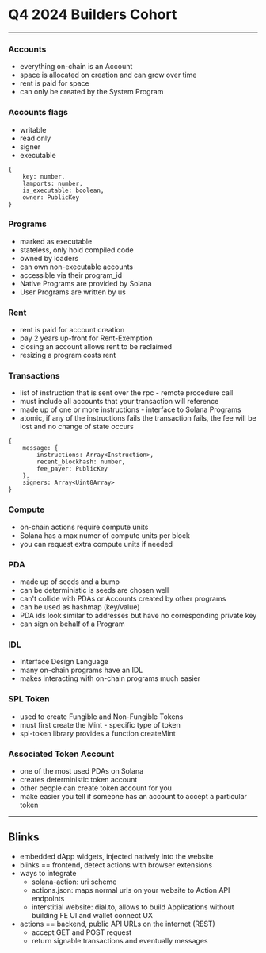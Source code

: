 # Q4 2024 Builders Cohort

---

### Accounts
 - everything on-chain is an Account
 - space is allocated on creation and can grow over time
 - rent is paid for space
 - can only be created by the System Program

### Accounts flags
- writable
- read only
- signer
- executable

```
{
    key: number,
    lamports: number,
    is_executable: boolean,
    owner: PublicKey
}
```

### Programs
- marked as executable
- stateless, only hold compiled code
- owned by loaders
- can own non-executable accounts
- accessible via their program_id
- Native Programs are provided by Solana
- User Programs are written by us

### Rent
- rent is paid for account creation
- pay 2 years up-front for Rent-Exemption
- closing an account allows rent to be reclaimed
- resizing a program costs rent

### Transactions
- list of instruction that is sent over the rpc - remote procedure call
- must include all accounts that your transaction will reference
- made up of one or more instructions - interface to Solana Programs
- atomic, if any of the instructions fails the transaction fails, the fee will be lost and no change of state occurs

```
{
    message: {
        instructions: Array<Instruction>,
        recent_blockhash: number,
        fee_payer: PublicKey
    },
    signers: Array<Uint8Array>
}
```

### Compute
- on-chain actions require compute units
- Solana has a max numer of compute units per block
- you can request extra compute units if needed

### PDA
- made up of seeds and a bump
- can be deterministic is seeds are chosen well
- can't collide with PDAs or Accounts created by other programs
- can be used as hashmap (key/value)
- PDA ids look similar to addresses but have no corresponding private key
- can sign on behalf of a Program

### IDL
- Interface Design Language
- many on-chain programs have an IDL
- makes interacting with on-chain programs much easier

### SPL Token
- used to create Fungible and Non-Fungible Tokens
- must first create the Mint - specific type of token
- spl-token library provides a function createMint

### Associated Token Account
- one of the most used PDAs on Solana
- creates deterministic token account
- other people can create token account for you
- make easier you tell if someone has an account to accept a particular token

---

## Blinks
- embedded dApp widgets, injected natively into the website
- blinks == frontend, detect actions with browser extensions
- ways to integrate
  - solana-action: uri scheme
  - actions.json: maps normal urls on your website to Action API endpoints
  - interstitial website: dial.to, allows to build Applications without building FE UI and wallet connect UX
- actions == backend, public API URLs on the internet (REST)
  - accept GET and POST request
  - return signable transactions and eventually messages



